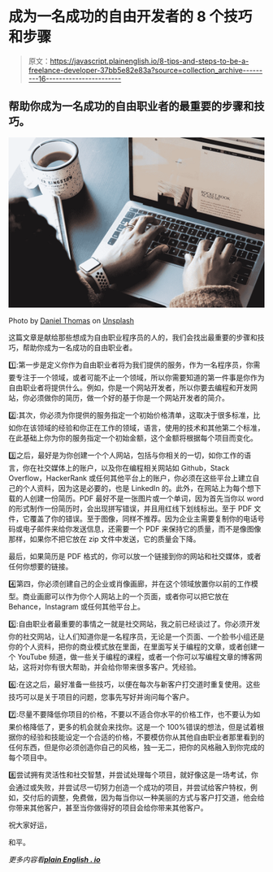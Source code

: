 # 成为一名成功的自由开发者的 8 个技巧和步骤

> 原文：<https://javascript.plainenglish.io/8-tips-and-steps-to-be-a-freelance-developer-37bb5e82e83a?source=collection_archive---------16----------------------->

## 帮助你成为一名成功的自由职业者的最重要的步骤和技巧。

![](img/34e05956ee0ae5a754fa897f57a5c1f6.png)

Photo by [Daniel Thomas](https://unsplash.com/@dtbosse?utm_source=medium&utm_medium=referral) on [Unsplash](https://unsplash.com?utm_source=medium&utm_medium=referral)

这篇文章是献给那些想成为自由职业程序员的人的，我们会找出最重要的步骤和技巧，帮助你成为一名成功的自由职业者。

1️⃣:第一步是定义你作为自由职业者将为我们提供的服务，作为一名程序员，你需要专注于一个领域，或者可能不止一个领域，所以你需要知道的第一件事是你作为自由职业者将提供什么。例如，你是一个网站开发者，所以你要去编程和开发网站，你必须做你的简历，做一个好的基于你是一个网站开发者的简介。

2️⃣:其次，你必须为你提供的服务指定一个初始价格清单，这取决于很多标准，比如你在该领域的经验和你正在工作的领域，语言，使用的技术和其他第二个标准，在此基础上你为你的服务指定一个初始金额，这个金额将根据每个项目而变化。

3️⃣之后，最好是为你创建一个个人网站，包括与你相关的一切，如你工作的语言，你在社交媒体上的账户，以及你在编程相关网站如 Github，Stack Overflow，HackerRank 或任何其他平台上的账户，你必须在这些平台上建立自己的个人资料，因为这是必要的，也是 LinkedIn 的。此外，在网站上为每个想下载的人创建一份简历。PDF 最好不是一张图片或一个单词，因为首先当你以 word 的形式制作一份简历时，会出现拼写错误，并且用红线下划线标出。至于 PDF 文件，它覆盖了你的错误。至于图像，同样不推荐。因为企业主需要复制你的电话号码或电子邮件来给你发送信息，还需要一个 PDF 来保持它的质量，而不是像图像那样，如果你不把它放在 zip 文件中发送，它的质量会下降。

最后，如果简历是 PDF 格式的，你可以放一个链接到你的网站和社交媒体，或者任何你想要的链接。

4️⃣第四，你必须创建自己的企业或肖像画廊，并在这个领域放置你以前的工作模型。商业画廊可以作为你个人网站上的一个页面，或者你可以把它放在 Behance，Instagram 或任何其他平台上。

5️⃣:自由职业者最重要的事情之一就是社交网站，我之前已经谈过了。你必须开发你的社交网站，让人们知道你是一名程序员，无论是一个页面、一个脸书小组还是你的个人资料，把你的商业模式放在里面，在里面写关于编程的文章，或者创建一个 YouTube 频道，做一些关于编程的课程，或者一个你可以写编程文章的博客网站，这将对你有很大帮助，并会给你带来很多客户。凭经验。

6️⃣:在这之后，最好准备一些技巧，以便在每次与新客户打交道时重复使用。这些技巧可以是关于项目的问题，您事先写好并询问每个客户。

7️⃣:尽量不要降低你项目的价格，不要以不适合你水平的价格工作，也不要认为如果价格降低了，更多的机会就会来找你。这是一个 100%错误的想法，但是试着根据你的经验和技能设定一个合适的价格，不要模仿你从其他自由职业者那里看到的任何东西，但是你必须创造你自己的风格，独一无二，把你的风格融入到你完成的每个项目中。

8️⃣尝试拥有灵活性和社交智慧，并尝试处理每个项目，就好像这是一场考试，你会通过或失败，并尝试尽一切努力创造一个成功的项目，并尝试给客户特权，例如，交付后的调整，免费做，因为每当你以一种美丽的方式与客户打交道，他会给你带来其他客户，甚至当你做得好的项目会给你带来其他客户。

祝大家好运，

和平。

*更多内容看*[***plain English . io***](http://plainenglish.io/)